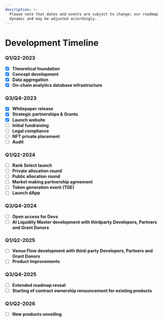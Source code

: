 ```yaml
---
description: >-
  Please note that dates and events are subject to change; our roadmap is
  dynamic and may be adjusted accordingly.
---
```


# Development Timeline

### **Q1/Q2-2023**

* [x] **Theoretical foundation**
* [x] **Concept development**
* [x] **Data aggregation**
* [x] **On-chain analytics database infrastructure**

### **Q3/Q4-2023**

* [x] **Whitepaper release**
* [x] **Strategic partnerships & Grants**
* [x] **Launch website**
* [ ] **Initial fundraising**
* [ ] **Legal compliance**
* [ ] **NFT private placement**
* [ ] **Audit**

### **Q1/Q2-2024**

* [ ] **Rank Select launch**
* [ ] **Private allocation round**
* [ ] **Public allocation round**
* [ ] **Market making partnership agreement**
* [ ] **Token generation event (TGE)**
* [ ] **Launch dApp**

### **Q3/Q4-2024**

* [ ] **Open access for Devs**
* [ ] **AI Liquidity Master development with thirdparty Developers, Partners and Grant Donors**

### **Q1/Q2-2025**

* [ ] **Venue Flow development with third-party Developers, Partners and Grant Donors**
* [ ] **Product Improvements**

### **Q3/Q4-2025**

* [ ] **Extended roadmap reveal**
* [ ] **Starting of contract ownership renouncement for existing products**

### **Q1/Q2-2026**

* [ ] **New products unveiling**
